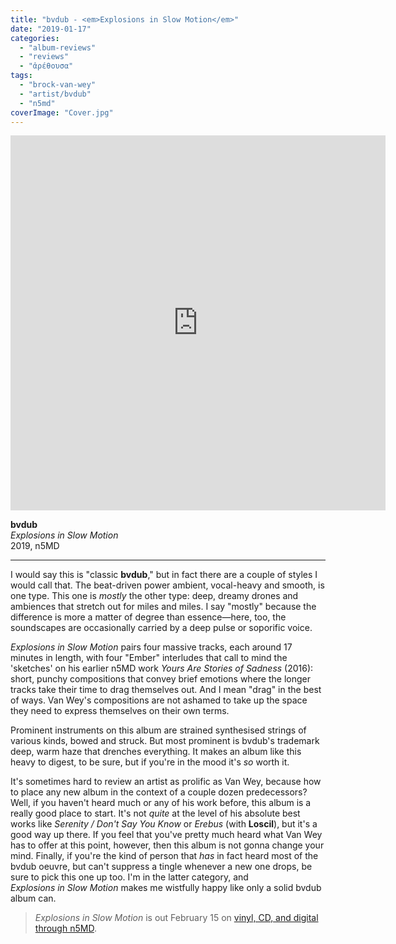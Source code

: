 ```yaml
---
title: "bvdub - <em>Explosions in Slow Motion</em>"
date: "2019-01-17"
categories: 
  - "album-reviews"
  - "reviews"
  - "ἀρέθουσα"
tags: 
  - "brock-van-wey"
  - "artist/bvdub"
  - "n5md"
coverImage: "Cover.jpg"
---
```


<iframe style="border: 0; width: 600px; height: 600px;" src="https://bandcamp.com/EmbeddedPlayer/album=2898828424/size=large/bgcol=333333/linkcol=ffffff/minimal=true/transparent=true/" seamless=""><a href="http://n5md.bandcamp.com/album/explosions-in-slow-motion">Explosions in Slow Motion by bvdub</a></iframe>

**bvdub**  
_Explosions in Slow Motion_  
2019, n5MD

* * *

I would say this is "classic **bvdub**," but in fact there are a couple of styles I would call that. The beat-driven power ambient, vocal-heavy and smooth, is one type. This one is _mostly_ the other type: deep, dreamy drones and ambiences that stretch out for miles and miles. I say "mostly" because the difference is more a matter of degree than essence—here, too, the soundscapes are occasionally carried by a deep pulse or soporific voice.

_Explosions in Slow Motion_ pairs four massive tracks, each around 17 minutes in length, with four "Ember" interludes that call to mind the 'sketches' on his earlier n5MD work _Yours Are Stories of Sadness_ (2016): short, punchy compositions that convey brief emotions where the longer tracks take their time to drag themselves out. And I mean "drag" in the best of ways. Van Wey's compositions are not ashamed to take up the space they need to express themselves on their own terms.

Prominent instruments on this album are strained synthesised strings of various kinds, bowed and struck. But most prominent is bvdub's trademark deep, warm haze that drenches everything. It makes an album like this heavy to digest, to be sure, but if you're in the mood it's _so_ worth it.

It's sometimes hard to review an artist as prolific as Van Wey, because how to place any new album in the context of a couple dozen predecessors? Well, if you haven't heard much or any of his work before, this album is a really good place to start. It's not _quite_ at the level of his absolute best works like _Serenity / Don't Say You Know_ or _Erebus_ (with **Loscil**), but it's a good way up there. If you feel that you've pretty much heard what Van Wey has to offer at this point, however, then this album is not gonna change your mind. Finally, if you're the kind of person that _has_ in fact heard most of the bvdub oeuvre, but can't suppress a tingle whenever a new one drops, be sure to pick this one up too. I'm in the latter category, and _Explosions in Slow Motion_ makes me wistfully happy like only a solid bvdub album can.

> _Explosions in Slow Motion_ is out February 15 on [vinyl, CD, and digital through n5MD](https://n5md.bandcamp.com/album/explosions-in-slow-motion).
